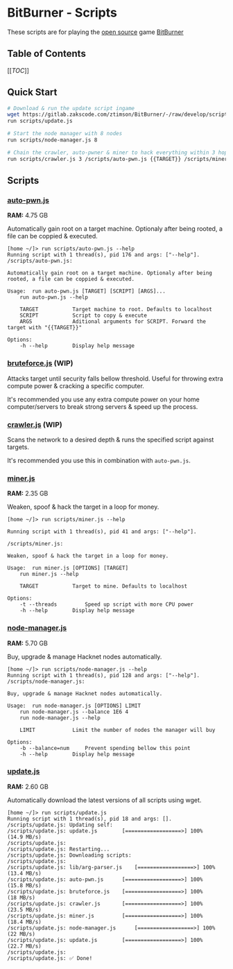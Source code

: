 # BitBurner - Scripts
These scripts are for playing the [open source](https://github.com/danielyxie/bitburner) game [BitBurner](https://danielyxie.github.io/bitburner/)

## Table of Contents
[[_TOC_]]

## Quick Start
```bash
# Download & run the update script ingame
wget https://gitlab.zakscode.com/ztimson/BitBurner/-/raw/develop/scripts/update.js scripts/update.js
run scripts/update.js

# Start the node manager with 8 nodes
run scripts/node-manager.js 8

# Chain the crawler, auto-pwner & miner to hack everything within 3 hops
run scripts/crawler.js 3 /scripts/auto-pwn.js {{TARGET}} /scripts/miner.js
```

## Scripts
### [auto-pwn.js](./scripts/auto-pwn.js)
**RAM:** 4.75 GB

Automatically gain root on a target machine. Optionaly after being rooted, a file can be coppied & executed.
```
[home ~/]> run scripts/auto-pwn.js --help
Running script with 1 thread(s), pid 176 and args: ["--help"].
/scripts/auto-pwn.js: 

Automatically gain root on a target machine. Optionaly after being rooted, a file can be coppied & executed.

Usage:	run auto-pwn.js [TARGET] [SCRIPT] [ARGS]...
	run auto-pwn.js --help

	TARGET			 Target machine to root. Defaults to localhost
	SCRIPT			 Script to copy & execute
	ARGS			 Aditional arguments for SCRIPT. Forward the target with "{{TARGET}}"

Options:
	-h --help		 Display help message
```

### [bruteforce.js](./scripts/bruteforce.js) (WIP)
Attacks target until security falls bellow threshold. Useful for throwing extra compute power & cracking a specific computer.

It's recommended you use any extra compute power on your home computer/servers to break strong servers & speed up the process.

### [crawler.js](./scripts/crawler.js) (WIP)
Scans the network to a desired depth & runs the specified script against targets.

It's recommended you use this in combination with `auto-pwn.js`.

### [miner.js](./scripts/miner.js)
**RAM:** 2.35 GB

Weaken, spoof & hack the target in a loop for money.
```
[home ~/]> run scripts/miner.js --help

Running script with 1 thread(s), pid 41 and args: ["--help"].

/scripts/miner.js: 

Weaken, spoof & hack the target in a loop for money.

Usage:	run miner.js [OPTIONS] [TARGET]
	run miner.js --help

	TARGET			 Target to mine. Defaults to localhost

Options:
	-t --threads		 Speed up script with more CPU power
	-h --help		 Display help message
```

### [node-manager.js](./scripts/node-manager.js)
**RAM:** 5.70 GB

Buy, upgrade & manage Hacknet nodes automatically.
```
[home ~/]> run scripts/node-manager.js --help
Running script with 1 thread(s), pid 128 and args: ["--help"].
/scripts/node-manager.js: 

Buy, upgrade & manage Hacknet nodes automatically.

Usage:	run node-manager.js [OPTIONS] LIMIT
	run node-manager.js --balance 1E6 4
	run node-manager.js --help

	LIMIT			 Limit the number of nodes the manager will buy

Options:
	-b --balance=num	 Prevent spending bellow this point
	-h --help		 Display help message
```

### [update.js](./scripts/update.js)
**RAM:** 2.60 GB

Automatically download the latest versions of all scripts using wget.
```
[home ~/]> run scripts/update.js
Running script with 1 thread(s), pid 18 and args: [].
/scripts/update.js: Updating self:
/scripts/update.js: update.js 		 [==================>] 100% 	 (14.9 MB/s)
/scripts/update.js: 
/scripts/update.js: Restarting...
/scripts/update.js: Downloading scripts:
/scripts/update.js: 
/scripts/update.js: lib/arg-parser.js 	 [==================>] 100% 	 (13.4 MB/s)
/scripts/update.js: auto-pwn.js 	 [==================>] 100% 	 (15.8 MB/s)
/scripts/update.js: bruteforce.js 	 [==================>] 100% 	 (18 MB/s)
/scripts/update.js: crawler.js 		 [==================>] 100% 	 (23.5 MB/s)
/scripts/update.js: miner.js 		 [==================>] 100% 	 (18.4 MB/s)
/scripts/update.js: node-manager.js 	 [==================>] 100% 	 (22 MB/s)
/scripts/update.js: update.js 		 [==================>] 100% 	 (22.7 MB/s)
/scripts/update.js: 
/scripts/update.js: ✅ Done!
```
